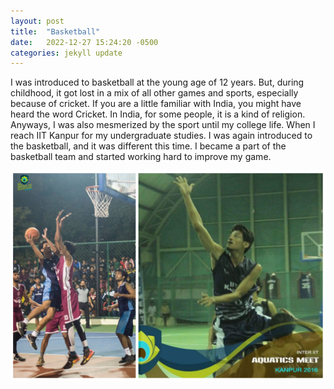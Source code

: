 ```yaml
---
layout: post
title:  "Basketball"
date:   2022-12-27 15:24:20 -0500
categories: jekyll update
---
```

I was introduced to basketball at the young age of 12 years. But, during childhood, it got lost in a mix of all other games and sports, especially because of cricket. If you are a little familiar with India, you might have heard the word Cricket. In India, for some people, it is a kind of religion. Anyways, I was also mesmerized by the sport until my college life. When I reach IIT Kanpur for my undergraduate studies. I was again introduced to the basketball, and it was different this time. I became a part of the basketball team and started working hard to improve my game. 


![Basketball](basky.jpg)

[jekyll-docs]: https://jekyllrb.com/docs/home
[jekyll-gh]:   https://github.com/jekyll/jekyll
[jekyll-talk]: https://talk.jekyllrb.com/

